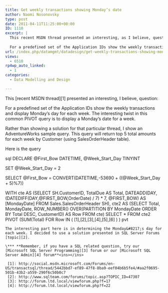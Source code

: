 ```yaml
---
title: Get weekly transactions showing Monday’s date
author: Naomi Nosonovsky
type: post
date: 2011-04-11T11:25:00+00:00
ID: 1110
excerpt: |
  This recent MSDN thread presented an interesting, as I believe, question:
  
  For a predefined set of the Application IDs show the weekly transactions and display Monday's day for each week. The interesting twist in this common PIVOT query is to display&hellip;
url: /index.php/datamgmt/datadesign/get-weekly-transactions-showing-monday/
views:
  - 6510
rp4wp_auto_linked:
  - 1
categories:
  - Data Modelling and Design

---
```

This [recent MSDN thread][1] presented an interesting, I believe, question:

For a predefined set of the Application IDs show the weekly transactions and display Monday&#8217;s day for each week. The interesting twist in this common PIVOT query is to display a Monday&#8217;s date for a week.

Rather than showing a solution for that particular thread, I show an AdventureWorks sample query. This query will return top 5 total amounts for each week by Customer (using SalesOrderHeader table).

Here is the query 

sql
DECLARE  @First_Bow      DATETIME, 
         @Week_Start_Day TINYINT 

SET @Week_Start_Day = 2 

SELECT @First_Bow = CONVERT(DATETIME,-53690 + ((@Week_Start_Day + 5)%7))

WITH cte 
     AS (SELECT SH.CustomerID, 
                TotalDue            AS Total, 
                DATEADD(DAY,(DATEDIFF(DAY,@FIRST_BOW,OrderDate) / 7) * 7, 
                        @FIRST_BOW) AS [MondayDate] 
         FROM   Sales.SalesOrderHeader SH), 
     cte2 
     AS (SELECT Total, 
                MondayDate, 
                ROW_NUMBER() 
                  OVER(PARTITION BY MondayDate ORDER BY Total DESC, CustomerID) AS Row 
         FROM   cte) 
SELECT * 
FROM   cte2 
       PIVOT 
       (SUM(Total) 
        FOR Row IN ( [1],[2],[3],[4],[5],[6] ) ) pvt
```
The interesting part here is in determining the Monday&#8217;s day for each week. I decided to use a solution presented in SQL Server Forums [topic][2].

\*** **Remember, if you have a SQL related question, try our [Microsoft SQL Server Programming][3] forum or our [Microsoft SQL Server Admin][4] forum**<ins></ins>

 [1]: http://social.msdn.microsoft.com/Forums/en-US/transactsql/thread/5442bbd7-ef89-47f8-8ba9-eef04b6b5fe4/#aa2f0695-501b-43b2-a559-290f6c50b0c7
 [2]: http://www.sqlteam.com/forums/topic.asp?TOPIC_ID=47307
 [3]: http://forum.ltd.local/viewforum.php?f=17
 [4]: http://forum.ltd.local/viewforum.php?f=22